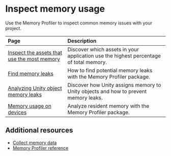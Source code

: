 # Inspect memory usage

Use the Memory Profiler to inspect common memory issues with your project.

|__Page__|__Description__|
|:---|:---|
|[Inspect the assets that use the most memory](inspect-assets-that-use-most-memory.md)| Discover which assets in your application use the highest percentage of total memory. |
|[Find memory leaks](find-memory-leaks.md)| How to find potential memory leaks with the Memory Profiler package. |
|[Analyzing Unity object memory leaks](managed-shell-objects.md)|Discover how Unity assigns memory to Unity objects and how to prevent memory leaks.|
|[Memory usage on devices](memory-on-device.md)| Analyze resident memory with the Memory Profiler package. |


## Additional resources

* [Collect memory data](snapshots.md)
* [Memory Profiler reference](memory-profiler-window-section.md)
